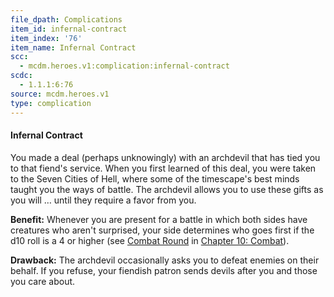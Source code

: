```yaml
---
file_dpath: Complications
item_id: infernal-contract
item_index: '76'
item_name: Infernal Contract
scc:
  - mcdm.heroes.v1:complication:infernal-contract
scdc:
  - 1.1.1:6:76
source: mcdm.heroes.v1
type: complication
---
```


#### Infernal Contract

You made a deal (perhaps unknowingly) with an archdevil that has tied you to that fiend's service. When you first learned of this deal, you were taken to the Seven Cities of Hell, where some of the timescape's best minds taught you the ways of battle. The archdevil allows you to use these gifts as you will … until they require a favor from you.

**Benefit:** Whenever you are present for a battle in which both sides have creatures who aren't surprised, your side determines who goes first if the d10 roll is a 4 or higher (see [Combat Round](#page-279-1) in [Chapter 10: Combat](#page-288-0)).

**Drawback:** The archdevil occasionally asks you to defeat enemies on their behalf. If you refuse, your fiendish patron sends devils after you and those you care about.
